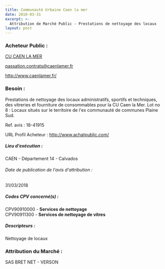 ```yaml
---
title: Communauté Urbaine Caen la mer
date: 2018-03-31
excerpt: >-
  Attribution de Marché Public - Prestations de nettoyage des locaux
layout: post
---
```


### Acheteur Public : 
<a href="/acheteur-133/siren-200065597"> CU CAEN LA MER</a><br/>



passation.contrats@caenlamer.fr


http://www.caenlamer.fr/
### Besoin :

Prestations de nettoyage des locaux administratifs, sportifs et techniques, des vitreries et fourniture de consommables pour la CU Caen la Mer. Lot no 8 : Locaux situés sur le territoire de l'ex communauté de communes Plaine Sud.

Ref. avis : 18-41915

URL Profil Acheteur : http://www.achatpublic.com/

##### Lieu d'exécution :

CAEN - Département 14 - Calvados

###### Date de publication de l'avis d'attribution : 
31/03/2018

##### Codes CPV concerné(s) :
CPV90910000 - **Services de nettoyage** <br/>
CPV90911300 - **Services de nettoyage de vitres** <br/>

##### Descripteurs :
Nettoyage de locaux <br/>

### Attribution du Marché :
SAS BRET NET -   VERSON <br/>
